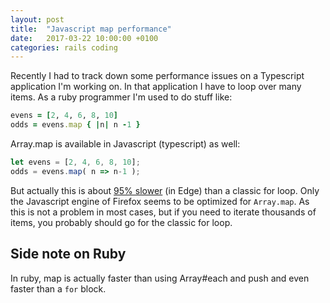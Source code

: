 ```yaml
---
layout: post
title:  "Javascript map performance"
date:   2017-03-22 10:00:00 +0100
categories: rails coding
---
```


Recently I had to track down some performance issues on a Typescript application I'm working on. In that application
I have to loop over many items. As a ruby programmer I'm used to do stuff like:

```ruby
evens = [2, 4, 6, 8, 10]
odds = evens.map { |n| n -1 }
```

Array.map is available in Javascript (typescript) as well:

```typescript
let evens = [2, 4, 6, 8, 10];
odds = evens.map( n => n-1 );
```

But actually this is about [95% slower](https://jsperf.com/native-map-versus-array-looping/36) (in Edge) than a classic for loop. Only the Javascript engine
of Firefox seems to be optimized for `Array.map`. As this is not a problem in most cases, but if you need to iterate
thousands of items, you probably should go for the classic for loop.

## Side note on Ruby

In ruby, map is actually faster than using Array#each and push and even faster than a `for` block.